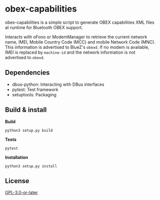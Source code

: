 # obex-capabilities

obex-capabilities is a simple script to generate OBEX capabilities XML files at 
runtime for Bluetooth OBEX support.

Interacts with oFono or ModemManager to retrieve the current network name,
IMEI, Mobile Country Code (MCC) and mobile Network Code (MNC).
This information is advertised to BlueZ's `obexd`.
If no modem is available, IMEI is replaced by `machine-id` and the network 
information is not advertised to `obexd`.

## Dependencies

- dbus-python: Interacting with DBus interfaces
- pytest: Test framework
- setuptools: Packaging

## Build & install

**Build**
```
python3 setup.py build
```

**Tests**
```
pytest
```

**Installation**
```
python3 setup.py install
```

## License

[GPL-3.0-or-later](LICENSE)
